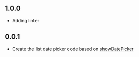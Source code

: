 ## 1.0.0

* Adding linter

## 0.0.1

* Create the list date picker code based on [showDatePicker](https://api.flutter.dev/flutter/material/showDatePicker.html)
